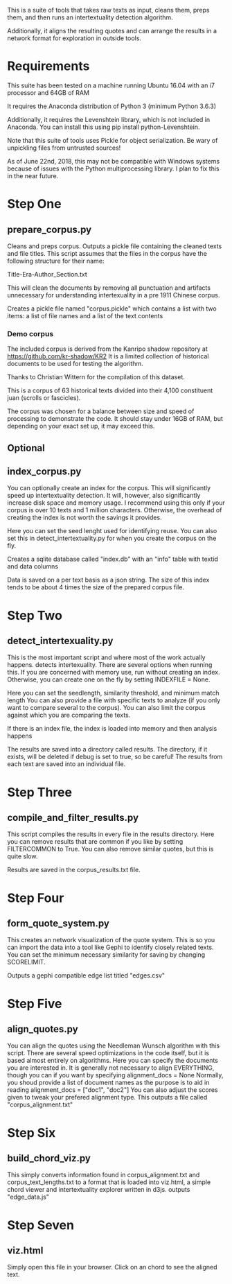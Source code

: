 This is a suite of tools that takes raw texts as input, cleans them, preps them, and then runs an intertextuality detection algorithm.

Additionally, it aligns the resulting quotes and can arrange the results in a network format for exploration in outside tools.

# Requirements
This suite has been tested on a machine running Ubuntu 16.04 with an i7 processor and 64GB of RAM

It requires the Anaconda distribution of Python 3 (minimum Python 3.6.3)

Additionally, it requires the Levenshtein library, which is not included in Anaconda. You can install this using pip install python-Levenshtein. 

Note that this suite of tools uses Pickle for object serialization. Be wary of unpickling files from untrusted sources!

As of June 22nd, 2018, this may not be compatible with Windows systems because of issues with the Python multiprocessing library. I plan to fix this in the near future.

# Step One
## prepare_corpus.py   
Cleans and preps corpus.
Outputs a pickle file containing the cleaned texts and file titles.
This script assumes that the files in the corpus have the following structure for their name:

Title-Era-Author_Section.txt

This will clean the documents by removing all punctuation and artifacts unnecessary for understanding intertexuality
in a pre 1911 Chinese corpus.

Creates a pickle file named "corpus.pickle" which contains a list with two items: a list of file names and a list of the text contents

### Demo corpus
The included corpus is derived from the Kanripo shadow repository at https://github.com/kr-shadow/KR2 It is a limited collection of historical documents to be used for testing the algorithm.

Thanks to Christian Wittern for the compilation of this dataset.

This is a corpus of 63 historical texts divided into their 4,100 constituent juan (scrolls or fascicles).

The corpus was chosen for a balance between size and speed of processing to demonstrate the code. It should stay under 16GB of RAM, but depending on your exact set up, it may exceed this.

## Optional
## index_corpus.py 
You can optionally create an index for the corpus. This will significantly speed up intertextuality detection. It will, however, also significantly increase disk space and memory usage. I recommend using this only if your corpus is over 10 texts and 1 million characters. Otherwise, the overhead of creating the index is not worth the savings it provides.

Here you can set the seed lenght used for identifying reuse. You can also set this in detect_intertextuality.py for when you create the corpus on the fly.

Creates a sqlite database called "index.db" with an "info" table with textid and data columns

Data is saved on a per text basis as a json string. The size of this index tends to be about 4 times the size of the prepared corpus file.


# Step Two
## detect_intertexuality.py
This is the most important script and where most of the work actually happens. detects intertexuality. There are several options when running this. If you are concerned with memory use, run without creating an index. Otherwise, you can create one on the fly by setting INDEXFILE = None.

Here you can set the seedlength, similarity threshold, and minimum match length You can also provide a file with specific texts to analyze (if you only want to compare several to the corpus). You can also limit the corpus against which you are comparing the texts.

If there is an index file, the index is loaded into memory and then analysis happens

The results are saved into a directory called results. The directory, if it exists, will be deleted if debug is set to true, so be careful! The results from each text are saved into an individual file.

# Step Three
## compile_and_filter_results.py
This script compiles the results in every file in the results directory. Here you can remove results that are common if you like by setting FILTERCOMMON to True. You can also remove similar quotes, but this is quite slow.

Results are saved in the corpus_results.txt file.

# Step Four
## form_quote_system.py
This creates an network visualization of the quote system. This is so you can import the data into a tool like Gephi to identify closely related texts. You can set the minimum necessary similarity for saving by changing SCORELIMIT. 

Outputs a gephi compatible edge list titled "edges.csv"

# Step Five
## align_quotes.py 
You can align the quotes using the Needleman Wunsch algorithm with this script. There are several speed optimizations in the code itself, but it is based almost entirely on algorithms. Here you can specify the documents you are interested in. It is generally not necessary to align EVERYTHING, though you can if you want by specifying
alignment_docs = None
Normally, you shoud provide a list of document names as the purpose is to aid in reading alignment_docs = ["doc1", "doc2"] You can also adjust the scores given to tweak your prefered alignment type. This outputs a file called "corpus_alignment.txt"

# Step Six
## build_chord_viz.py
This simply converts information found in corpus_alignment.txt and corpus_text_lengths.txt to a format that is loaded into viz.html, a simple chord viewer and intertextuality explorer written in d3js.
outputs "edge_data.js"

# Step Seven
## viz.html
Simply open this file in your browser. Click on an chord to see the aligned text.
